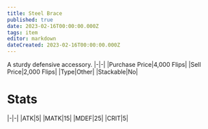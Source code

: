 ```yaml
---
title: Steel Brace
published: true
date: 2023-02-16T00:00:00.000Z
tags: item
editor: markdown
dateCreated: 2023-02-16T00:00:00.000Z
---
```


A sturdy defensive accessory.
|-|-|
|Purchase Price|4,000 Flips|
|Sell Price|2,000 Flips|
|Type|Other|
|Stackable|No|

# Stats
|-|-|
|ATK|5|
|MATK|15|
|MDEF|25|
|CRIT|5|
